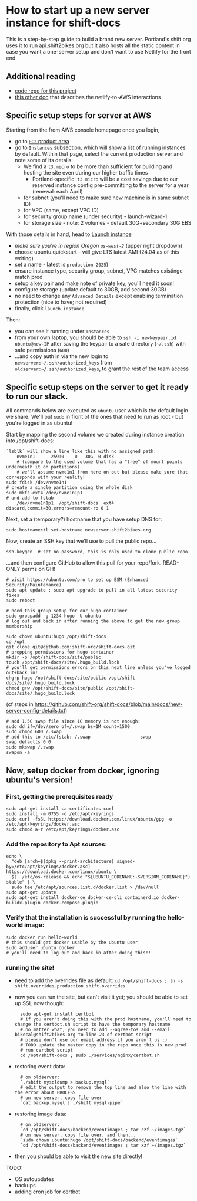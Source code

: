 # How to start up a new server instance for shift-docs


This is a step-by-step guide to build a brand new server.  Portland's shift org uses it to run api.shift2bikes.org but it also hosts all the static content in case you want a one-server setup and don't want to use Netlify for the front end.

## Additional reading

- [code repo for this project](https://github.com/shift-org/shift-docs)
- [this other doc](shift2bikes-specifics) that describes the netlify-to-AWS interactions

## Specific setup steps for server at AWS

Starting from the from AWS console homepage once you login,

- go to [`EC2` product area](https://us-west-2.console.aws.amazon.com/ec2/home?region=us-west-2#Home)
- go to [`Instances` subsection](https://us-west-2.console.aws.amazon.com/ec2/home?region=us-west-2#Instances:instanceState=running), which will show a list of running instances by default.  Within that page, select the current production server and note some of its details:
	- We find a `t3.micro` to be more than sufficient for building and hosting the site even during our higher traffic times
		- Portland-specific: `t3.micro` will be a cost savings due to our reserved instance config pre-committing to the server for a year (renewal: each April)
	- for subnet (you'll need to make sure new machine is in same subnet ID)
	- for VPC (same,  except VPC ID)
	- for security group name (under security) - launch-wizard-1
	- for storage size - note: 2 volumes - default 30G+secondary 30G EBS

With those details in hand, head to [Launch instance](https://us-west-2.console.aws.amazon.com/ec2/home?region=us-west-2#LaunchInstances)

- *make sure you're in region Oregon `us-west-2`* (upper right dropdown)
- choose ubuntu quickstart - will give LTS latest AMI (24.04 as of this writing)
- set a name - latest is `production 2025`)
- ensure instance type, security group, subnet, VPC matches existinge match prod
- setup a key pair and make note of private key, you'll need it soon!
- configure storage (update default to 30GB, add second 30GB)
- no need to change any `Advanced Details` except enabling termination protection (nice to have; not required)
- finally, click `launch instance` 

Then:

- you can see it running under `Instances`
- from your own laptop, you should be able to `ssh -i newkeypair.id ubuntu@new-IP` after saving the keypair to a safe directory (`~/.ssh`) with safe permissions (`600`)
- ...and copy auth in via the new login to `newserver:~/.ssh/authorized_keys` from `oldserver:~/.ssh/authorized_keys`,  to grant the rest of the team access

## Specific setup steps on the server to get it ready to run our stack.

All commands below are executed as `ubuntu` user which is the default login we share.  We'll put `sudo` in front of the ones that need to run as root - but you're logged in as ubuntu!

Start by mapping the second volume we created during instance creation into /opt/shift-docs:

	`lsblk` will show a line like this with no assigned path:
		nvme1n1      259:0    0   30G  0 disk
		# (compare to the used volume that has a "tree" of mount points underneath it on partitions)
		# we'll assume nvme1n1 from here on out but please make sure that corresponds with your reality!
	sudo fdisk /dev/nvme1n1
	# create a single partition using the whole disk
	sudo mkfs.ext4 /dev/nvme1n1p1
	# and add to fstab
		/dev/nvme1n1p1	/opt/shift-docs	 ext4	discard,commit=30,errors=remount-ro	0 1
	

Next, set a (temporary?) hostname that you have setup DNS for:

	sudo hostnamectl set-hostname newserver.shift2bikes.org

Now, create an SSH key that we'll use to pull the public repo...

	ssh-keygen  # set no password, this is only used to clone public repo

...and then configure GitHub to allow this pull for your repo/fork. READ-ONLY perms on GH!

	# visit https://ubuntu.com/pro to set up ESM (Enhanced Security/Maintenance)
	sudo apt update ; sudo apt upgrade to pull in all latest security fixes
	sudo reboot

	# need this group setup for our hugo container
	sudo groupadd -g 1234 hugo -U ubuntu
	# log out and back in after running the above to get the new group membership

	sudo chown ubuntu:hugo /opt/shift-docs
	cd /opt
	git clone git@github.com:shift-org/shift-docs.git
	# prepping permissions for hugo container
	mkdir -p /opt/shift-docs/site/public
	touch /opt/shift-docs/site/.hugo_build.lock
	# you'll get permissions errors on this next line unless you've logged out+back in!
	chgrp hugo /opt/shift-docs/site/public /opt/shift-docs/site/.hugo_build.lock
	chmod g+w /opt/shift-docs/site/public /opt/shift-docs/site/.hugo_build.lock



(cf steps in https://github.com/shift-org/shift-docs/blob/main/docs/new-server-config-details.txt)

	# add 1.5G swap file since 1G memory is not enough:  
	sudo dd if=/dev/zero of=/.swap bs=1M count=1500
	sudo chmod 600 /.swap
	# add this to /etc/fstab: /.swap                   swap            swap defaults 0 0
	sudo mkswap /.swap
	swapon -a


## Now, setup docker from docker, ignoring ubuntu's version!

### First, getting the prerequisites ready

	sudo apt-get install ca-certificates curl
	sudo install -m 0755 -d /etc/apt/keyrings
	sudo curl -fsSL https://download.docker.com/linux/ubuntu/gpg -o /etc/apt/keyrings/docker.asc
	sudo chmod a+r /etc/apt/keyrings/docker.asc

### Add the repository to Apt sources:

	echo \
	  "deb [arch=$(dpkg --print-architecture) signed-by=/etc/apt/keyrings/docker.asc] https://download.docker.com/linux/ubuntu \
	  $(. /etc/os-release && echo "${UBUNTU_CODENAME:-$VERSION_CODENAME}") stable" | \
	  sudo tee /etc/apt/sources.list.d/docker.list > /dev/null
	sudo apt-get update
 	sudo apt-get install docker-ce docker-ce-cli containerd.io docker-buildx-plugin docker-compose-plugin

### Verify that the installation is successful by running the hello-world image:
	sudo docker run hello-world
	# this should get docker usable by the ubuntu user
	sudo adduser ubuntu docker
	# you'll need to log out and back in after doing this!!

### running the site!

- need to add the overrides file as default: `cd /opt/shift-docs ; ln -s shift.overrides.production shift.overrides`
- now you can run the site, but can't visit it yet; you should be able to set up SSL now though:

		sudo apt-get install certbot
		# if you aren't doing this with the prod hostname, you'll need to change the certbot.sh script to have the temporary hostname
		# no matter what, you need to add --agree-tos and --email bikecal@shift2bikes.org to line 23 of certbot script 
		# please don't use our email address if you aren't us :)
		# TODO update the master copy in the repo once this is new prod
		# run certbot script
		cd /opt/shift-docs ; sudo ./services/nginx/certbot.sh

- restoring event data:

		# on oldserver:
		`./shift mysqldump > backup.mysql`
		# edit the output to remove the top line and also the line with the error about PROCESS
		# on new server, copy file over
		`cat backup.mysql | ./shift mysql-pipe`

- restoring image data:

		# on oldserver:
		`cd /opt/shift-docs/backend/eventimages ; tar czf ~/images.tgz`
		# on new server, copy file over, and then...
		`sudo chown ubuntu:hugo /opt/shift-docs/backend/eventimages`
		`cd /opt/shift-docs/backend/eventimages ; tar xzf ~/images.tgz`

- then you should be able to visit the new site directly!

TODO:
	
- OS autoupdates
- backups
- adding cron job for certbot
